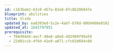 ```yaml
---
id: c163beb2-63c0-457a-82e8-8fc8b286047e
blueprint: abilities
title: Slide
updated_by: ea6393ed-5c2e-4abf-b78d-80b9488e0102
updated_at: 1642797951
prerequisite:
  - f68d94d4-aecf-48e8-a8e8-dd1960f99a59
  - 22d01ccb-4f6d-41e9-a871-cfc63d694c08
---
```

